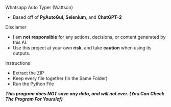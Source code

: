 Whatsapp Auto Typer (Wattson)

- Based off of **PyAutoGui**, **Selenium**, and **ChatGPT-2**

Disclamer

- I am **not** **responsible** for any actions, decisions, or content generated by this AI.
- Use this project at your own **risk**, and take **caution** when using its outputs.

Instructions

- Extract the ZIP
- Keep every file together (In the Same Folder)
- Run the Python File



**_This program does NOT save any data, and will not ever. (You Can Check The Program For Yourslef)_**
